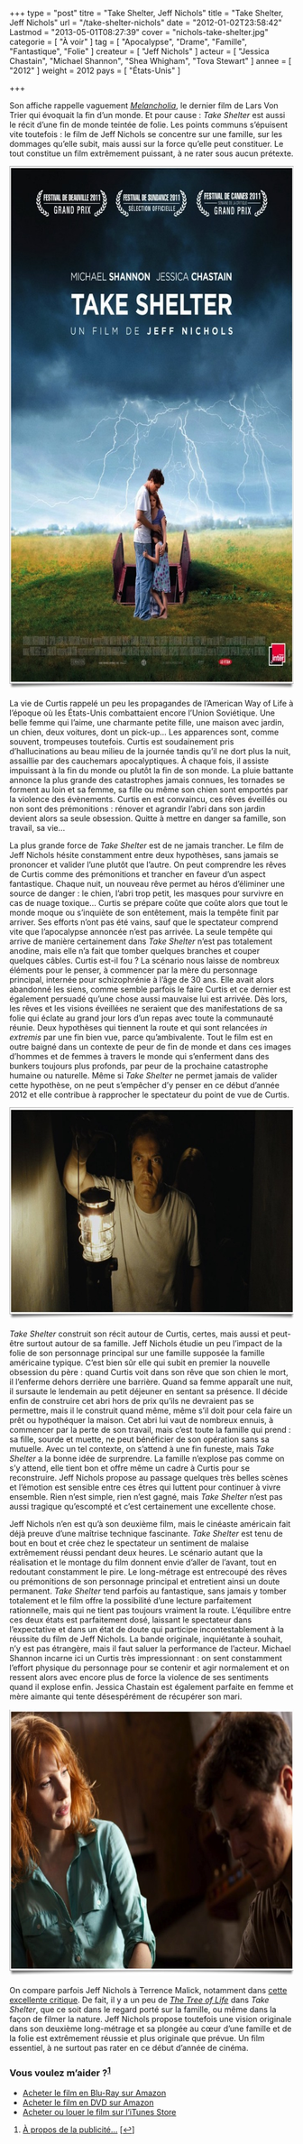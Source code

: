+++
type = "post"
titre = "Take Shelter, Jeff Nichols"
title = "Take Shelter, Jeff Nichols"
url = "/take-shelter-nichols"
date = "2012-01-02T23:58:42"
Lastmod = "2013-05-01T08:27:39"
cover = "nichols-take-shelter.jpg"
categorie = [ "À voir" ]
tag = [ "Apocalypse", "Drame", "Famille", "Fantastique", "Folie" ]
createur = [ "Jeff Nichols" ]
acteur = [ "Jessica Chastain", "Michael Shannon", "Shea Whigham", "Tova Stewart" ]
annee = [ "2012" ]
weight = 2012
pays = [ "États-Unis" ]

+++

<p>Son affiche rappelle vaguement <em><a href="http://voiretmanger.fr/2011/08/09/melancholia-trier/">Melancholia</a></em>, le dernier film de Lars Von Trier qui évoquait la fin d&rsquo;un monde. Et pour cause : <em>Take Shelter</em> est aussi le récit d&rsquo;une fin de monde teintée de folie. Les points communs s&rsquo;épuisent vite toutefois : le film de Jeff Nichols se concentre sur une famille, sur les dommages qu&rsquo;elle subit, mais aussi sur la force qu&rsquo;elle peut constituer. Le tout constitue un film extrêmement puissant, à ne rater sous aucun prétexte.</p>
<div style="text-align: center;"><a href="http://www.allocine.fr/film/fichefilm_gen_cfilm=189944.html"><img class="aligncenter" style="border-style: initial; border-color: initial; border-width: 0px;" src="take-shelter-nichols.jpg" alt="Take shelter nichols" width="690" height="927" border="0" /></a></div>
<p>La vie de Curtis rappelé un peu les propagandes de l&rsquo;American Way of Life à l&rsquo;époque où les États-Unis combattaient encore l&rsquo;Union Soviétique. Une belle femme qui l&rsquo;aime, une charmante petite fille, une maison avec jardin, un chien, deux voitures, dont un pick-up… Les apparences sont, comme souvent, trompeuses toutefois. Curtis est soudainement pris d&rsquo;hallucinations au beau milieu de la journée tandis qu&rsquo;il ne dort plus la nuit, assaillie par des cauchemars apocalyptiques. À chaque fois, il assiste impuissant à la fin du monde ou plutôt la fin de son monde. La pluie battante annonce la plus grande des catastrophes jamais connues, les tornades se forment au loin et sa femme, sa fille ou même son chien sont emportés par la violence des évènements. Curtis en est convaincu, ces rêves éveillés ou non sont des prémonitions : rénover et agrandir l&rsquo;abri dans son jardin devient alors sa seule obsession. Quitte à mettre en danger sa famille, son travail, sa vie…</p>
<p>La plus grande force de <em>Take Shelter</em> est de ne jamais trancher. Le film de Jeff Nichols hésite constamment entre deux hypothèses, sans jamais se prononcer et valider l&rsquo;une plutôt que l&rsquo;autre. On peut comprendre les rêves de Curtis comme des prémonitions et trancher en faveur d&rsquo;un aspect fantastique. Chaque nuit, un nouveau rêve permet au héros d&rsquo;éliminer une source de danger : le chien, l&rsquo;abri trop petit, les masques pour survivre en cas de nuage toxique… Curtis se prépare coûte que coûte alors que tout le monde moque ou s&rsquo;inquiète de son entêtement, mais la tempête finit par arriver. Ses efforts n&rsquo;ont pas été vains, sauf que le spectateur comprend vite que l&rsquo;apocalypse annoncée n&rsquo;est pas arrivée. La seule tempête qui arrive de manière certainement dans <em>Take Shelter</em> n&rsquo;est pas totalement anodine, mais elle n&rsquo;a fait que tomber quelques branches et couper quelques câbles. Curtis est-il fou ? La scénario nous laisse de nombreux éléments pour le penser, à commencer par la mère du personnage principal, internée pour schizophrénie à l&rsquo;âge de 30 ans. Elle avait alors abandonné les siens, comme semble parfois le faire Curtis et ce dernier est également persuadé qu&rsquo;une chose aussi mauvaise lui est arrivée. Dès lors, les rêves et les visions éveillées ne seraient que des manifestations de sa folie qui éclate au grand jour lors d&rsquo;un repas avec toute la communauté réunie. Deux hypothèses qui tiennent la route et qui sont relancées <em>in extremis</em> par une fin bien vue, parce qu&rsquo;ambivalente. Tout le film est en outre baigné dans un contexte de peur de fin de monde et dans ces images d&rsquo;hommes et de femmes à travers le monde qui s&rsquo;enferment dans des bunkers toujours plus profonds, par peur de la prochaine catastrophe humaine ou naturelle. Même si <em>Take Shelter</em> ne permet jamais de valider cette hypothèse, on ne peut s&rsquo;empêcher d&rsquo;y penser en ce début d&rsquo;année 2012 et elle contribue à rapprocher le spectateur du point de vue de Curtis.</p>
<div style="text-align: center;"><img class="aligncenter" style="border-style: initial; border-color: initial; border-width: 0px;" src="take-shelter-michael-shannon.jpg" alt="Take shelter michael shannon" width="690" height="376" border="0" /></div>
<p><em>Take Shelter</em> construit son récit autour de Curtis, certes, mais aussi et peut-être surtout autour de sa famille. Jeff Nichols étudie un peu l&rsquo;impact de la folie de son personnage principal sur une famille supposée la famille américaine typique. C&rsquo;est bien sûr elle qui subit en premier la nouvelle obsession du père : quand Curtis voit dans son rêve que son chien le mort, il l&rsquo;enferme dehors derrière une barrière. Quand sa femme apparaît une nuit, il sursaute le lendemain au petit déjeuner en sentant sa présence. Il décide enfin de construire cet abri hors de prix qu&rsquo;ils ne devraient pas se permettre, mais il le construit quand même, même s&rsquo;il doit pour cela faire un prêt ou hypothéquer la maison. Cet abri lui vaut de nombreux ennuis, à commencer par la perte de son travail, mais c&rsquo;est toute la famille qui prend : sa fille, sourde et muette, ne peut bénéficier de son opération sans sa mutuelle. Avec un tel contexte, on s&rsquo;attend à une fin funeste, mais <em>Take Shelter</em> a la bonne idée de surprendre. La famille n&rsquo;explose pas comme on s&rsquo;y attend, elle tient bon et offre même un cadre à Curtis pour se reconstruire. Jeff Nichols propose au passage quelques très belles scènes et l&rsquo;émotion est sensible entre ces êtres qui luttent pour continuer à vivre ensemble. Rien n&rsquo;est simple, rien n&rsquo;est gagné, mais <em>Take Shelter</em> n&rsquo;est pas aussi tragique qu&rsquo;escompté et c&rsquo;est certainement une excellente chose.</p>
<p>Jeff Nichols n&rsquo;en est qu&rsquo;à son deuxième film, mais le cinéaste américain fait déjà preuve d&rsquo;une maîtrise technique fascinante. <em>Take Shelter</em> est tenu de bout en bout et crée chez le spectateur un sentiment de malaise extrêmement réussi pendant deux heures. Le scénario autant que la réalisation et le montage du film donnent envie d&rsquo;aller de l&rsquo;avant, tout en redoutant constamment le pire. Le long-métrage est entrecoupé des rêves ou prémonitions de son personnage principal et entretient ainsi un doute permanent. <em>Take Shelter</em> tend parfois au fantastique, sans jamais y tomber totalement et le film offre la possibilité d&rsquo;une lecture parfaitement rationnelle, mais qui ne tient pas toujours vraiment la route. L&rsquo;équilibre entre ces deux états est parfaitement dosé, laissant le spectateur dans l&rsquo;expectative et dans un état de doute qui participe incontestablement à la réussite du film de Jeff Nichols. La bande originale, inquiétante à souhait, n&rsquo;y est pas étrangère, mais il faut saluer la performance de l&rsquo;acteur. Michael Shannon incarne ici un Curtis très impressionnant : on sent constamment l&rsquo;effort physique du personnage pour se contenir et agir normalement et on ressent alors avec encore plus de force la violence de ses sentiments quand il explose enfin. Jessica Chastain est également parfaite en femme et mère aimante qui tente désespérément de récupérer son mari.</p>
<div style="text-align: center;"><img class="aligncenter" style="border-style: initial; border-color: initial; border-width: 0px;" src="take-shelter-jessica-chastain.jpg" alt="Take shelter jessica chastain" width="690" height="473" border="0" /></div>
<p>On compare parfois Jeff Nichols à Terrence Malick, notamment dans <a href="http://www.playlistsociety.fr/2011/11/take-shelter-de-jeff-nichols/17186/">cette excellente critique</a>. De fait, il y a un peu de <em><a href="http://voiretmanger.fr/2011/05/17/tree-of-life-malick/">The Tree of Life</a></em> dans <em>Take Shelter</em>, que ce soit dans le regard porté sur la famille, ou même dans la façon de filmer la nature. Jeff Nichols propose toutefois une vision originale dans son deuxième long-métrage et sa plongée au cœur d&rsquo;une famille et de la folie est extrêmement réussie et plus originale que prévue. Un film essentiel, à ne surtout pas rater en ce début d&rsquo;année de cinéma.</p>
<div class="amazon">
<h3>Vous voulez m&rsquo;aider ?<sup><a href="#footnote_0_5457" id="identifier_0_5457" class="footnote-link footnote-identifier-link" title="&Agrave; propos de la publicit&eacute;&hellip;">1</a></sup></h3>
<ul>
<li><a href="http://www.amazon.fr/gp/product/B007EYQ2C0/ref=as_li_ss_tl?ie=UTF8&tag=leblogdenic07-21&linkCode=as2&camp=1642&creative=19458&creativeASIN=B007EYQ2C0">Acheter le film en Blu-Ray sur Amazon</a></li>
<li><a href="http://www.amazon.fr/gp/product/B007EYQ2CK/ref=as_li_ss_tl?ie=UTF8&tag=leblogdenic07-21&linkCode=as2&camp=1642&creative=19458&creativeASIN=B007EYQ2CK">Acheter le film en DVD sur Amazon</a></li>
<li><a href="http://itunes.apple.com/fr/movie/take-shelter-vost/id520202167">Acheter ou louer le film sur l&rsquo;iTunes Store</a></li>
</ul>
</div>
<ol class="footnotes"><li id="footnote_0_5457" class="footnote"><a href="http://voiretmanger.fr/soutien/">À propos de la publicité…</a> [<a href="#identifier_0_5457" class="footnote-link footnote-back-link">&#8617;</a>]</li></ol>
